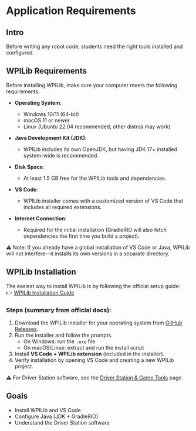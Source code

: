 # Application Requirements

## Intro
Before writing any robot code, students need the right tools installed and configured.

## WPILib Requirements
Before installing WPILib, make sure your computer meets the following requirements:

- **Operating System**:  
  - Windows 10/11 (64-bit)  
  - macOS 11 or newer  
  - Linux (Ubuntu 22.04 recommended, other distros may work)  

- **Java Development Kit (JDK)**:  
  - WPILib includes its own OpenJDK, but having JDK 17+ installed system-wide is recommended.  

- **Disk Space**:  
  - At least 1.5 GB free for the WPILib tools and dependencies.  

- **VS Code**:  
  - WPILib installer comes with a customized version of VS Code that includes all required extensions.  

- **Internet Connection**:  
  - Required for the initial installation (GradleRIO will also fetch dependencies the first time you build a project).  

⚠️ Note: If you already have a global installation of VS Code or Java, WPILib will not interfere—it installs its own versions in a separate directory.

## WPILib Installation
The easiest way to install WPILib is by following the official setup guide:  
👉 [WPILib Installation Guide](https://docs.wpilib.org/en/latest/docs/zero-to-robot/step-2/wpilib-setup.html)

### Steps (summary from official docs):
1. Download the WPILib installer for your operating system from [GitHub Releases](https://github.com/wpilibsuite/allwpilib/releases).
2. Run the installer and follow the prompts.  
   - On Windows: run the `.exe` file  
   - On macOS/Linux: extract and run the install script  
3. Install **VS Code + WPILib extension** (included in the installer).  
4. Verify installation by opening VS Code and creating a new WPILib project.  

⚠️ For Driver Station software, see the [Driver Station & Game Tools](driver-station.md) page.

## Goals
- Install WPILib and VS Code
- Configure Java (JDK + GradleRIO)
- Understand the Driver Station software